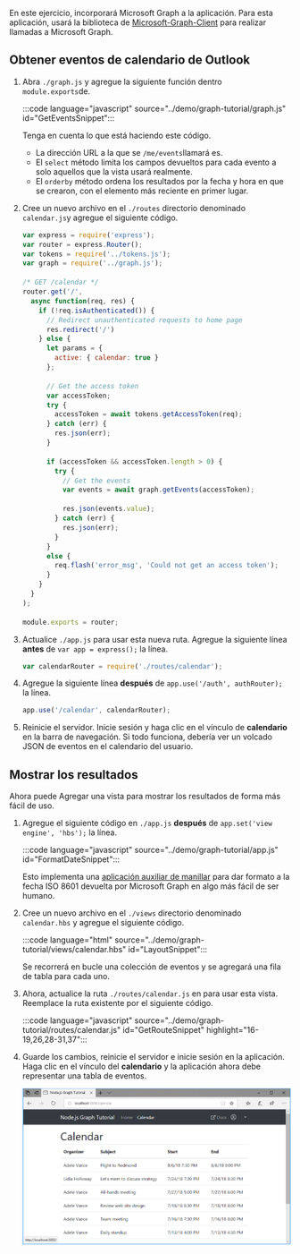 <!-- markdownlint-disable MD002 MD041 -->

En este ejercicio, incorporará Microsoft Graph a la aplicación. Para esta aplicación, usará la biblioteca de [Microsoft-Graph-Client](https://github.com/microsoftgraph/msgraph-sdk-javascript) para realizar llamadas a Microsoft Graph.

## <a name="get-calendar-events-from-outlook"></a>Obtener eventos de calendario de Outlook

1. Abra `./graph.js` y agregue la siguiente función dentro `module.exports`de.

    :::code language="javascript" source="../demo/graph-tutorial/graph.js" id="GetEventsSnippet":::

    Tenga en cuenta lo que está haciendo este código.

    - La dirección URL a la que se `/me/events`llamará es.
    - El `select` método limita los campos devueltos para cada evento a solo aquellos que la vista usará realmente.
    - El `orderby` método ordena los resultados por la fecha y hora en que se crearon, con el elemento más reciente en primer lugar.

1. Cree un nuevo archivo en el `./routes` directorio denominado `calendar.js`y agregue el siguiente código.

    ```javascript
    var express = require('express');
    var router = express.Router();
    var tokens = require('../tokens.js');
    var graph = require('../graph.js');

    /* GET /calendar */
    router.get('/',
      async function(req, res) {
        if (!req.isAuthenticated()) {
          // Redirect unauthenticated requests to home page
          res.redirect('/')
        } else {
          let params = {
            active: { calendar: true }
          };

          // Get the access token
          var accessToken;
          try {
            accessToken = await tokens.getAccessToken(req);
          } catch (err) {
            res.json(err);
          }

          if (accessToken && accessToken.length > 0) {
            try {
              // Get the events
              var events = await graph.getEvents(accessToken);

              res.json(events.value);
            } catch (err) {
              res.json(err);
            }
          }
          else {
            req.flash('error_msg', 'Could not get an access token');
          }
        }
      }
    );

    module.exports = router;
    ```

1. Actualice `./app.js` para usar esta nueva ruta. Agregue la siguiente línea **antes** de `var app = express();` la línea.

    ```javascript
    var calendarRouter = require('./routes/calendar');
    ```

1. Agregue la siguiente línea **después** de `app.use('/auth', authRouter);` la línea.

    ```javascript
    app.use('/calendar', calendarRouter);
    ```

1. Reinicie el servidor. Inicie sesión y haga clic en el vínculo de **calendario** en la barra de navegación. Si todo funciona, debería ver un volcado JSON de eventos en el calendario del usuario.

## <a name="display-the-results"></a>Mostrar los resultados

Ahora puede Agregar una vista para mostrar los resultados de forma más fácil de uso.

1. Agregue el siguiente código en `./app.js` **después** de `app.set('view engine', 'hbs');` la línea.

    :::code language="javascript" source="../demo/graph-tutorial/app.js" id="FormatDateSnippet":::

    Esto implementa una [aplicación auxiliar de manillar](http://handlebarsjs.com/#helpers) para dar formato a la fecha ISO 8601 devuelta por Microsoft Graph en algo más fácil de ser humano.

1. Cree un nuevo archivo en el `./views` directorio denominado `calendar.hbs` y agregue el siguiente código.

    :::code language="html" source="../demo/graph-tutorial/views/calendar.hbs" id="LayoutSnippet":::

    Se recorrerá en bucle una colección de eventos y se agregará una fila de tabla para cada uno.

1. Ahora, actualice la ruta `./routes/calendar.js` en para usar esta vista. Reemplace la ruta existente por el siguiente código.

    :::code language="javascript" source="../demo/graph-tutorial/routes/calendar.js" id="GetRouteSnippet" highlight="16-19,26,28-31,37":::

1. Guarde los cambios, reinicie el servidor e inicie sesión en la aplicación. Haga clic en el vínculo del **calendario** y la aplicación ahora debe representar una tabla de eventos.

    ![Captura de pantalla de la tabla de eventos](./images/add-msgraph-01.png)
